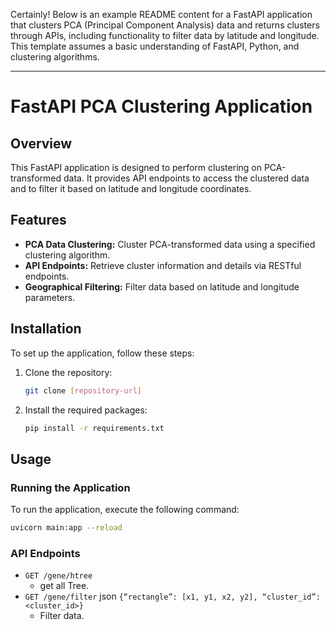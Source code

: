 Certainly! Below is an example README content for a FastAPI application that clusters PCA (Principal Component Analysis) data and returns clusters through APIs, including functionality to filter data by latitude and longitude. This template assumes a basic understanding of FastAPI, Python, and clustering algorithms.

---

# FastAPI PCA Clustering Application

## Overview
This FastAPI application is designed to perform clustering on PCA-transformed data. It provides API endpoints to access the clustered data and to filter it based on latitude and longitude coordinates.

## Features
- **PCA Data Clustering:** Cluster PCA-transformed data using a specified clustering algorithm.
- **API Endpoints:** Retrieve cluster information and details via RESTful endpoints.
- **Geographical Filtering:** Filter data based on latitude and longitude parameters.

## Installation

To set up the application, follow these steps:

1. Clone the repository:
   ```bash
   git clone [repository-url]
   ```
2. Install the required packages:
   ```bash
   pip install -r requirements.txt
   ```

## Usage

### Running the Application
To run the application, execute the following command:
```bash
uvicorn main:app --reload
```

### API Endpoints

- `GET /gene/htree`
  - get all Tree.
- `GET /gene/filter`
json
`{“rectangle”: [x1, y1, x2, y2], “cluster_id”: <cluster_id>}`
  - Filter data.
